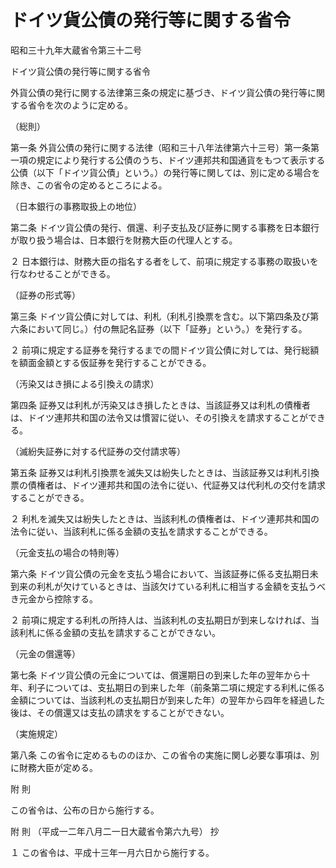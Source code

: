# ドイツ貨公債の発行等に関する省令

昭和三十九年大蔵省令第三十二号

ドイツ貨公債の発行等に関する省令

外貨公債の発行に関する法律第三条の規定に基づき、ドイツ貨公債の発行等に関する省令を次のように定める。

（総則）

第一条 外貨公債の発行に関する法律（昭和三十八年法律第六十三号）第一条第一項の規定により発行する公債のうち、ドイツ連邦共和国通貨をもつて表示する公債（以下「ドイツ貨公債」という。）の発行等に関しては、別に定める場合を除き、この省令の定めるところによる。

（日本銀行の事務取扱上の地位）

第二条 ドイツ貨公債の発行、償還、利子支払及び証券に関する事務を日本銀行が取り扱う場合は、日本銀行を財務大臣の代理人とする。

２ 日本銀行は、財務大臣の指名する者をして、前項に規定する事務の取扱いを行なわせることができる。

（証券の形式等）

第三条 ドイツ貨公債に対しては、利札（利札引換票を含む。以下第四条及び第六条において同じ。）付の無記名証券（以下「証券」という。）を発行する。

２ 前項に規定する証券を発行するまでの間ドイツ貨公債に対しては、発行総額を額面金額とする仮証券を発行することができる。

（汚染又はき損による引換えの請求）

第四条 証券又は利札が汚染又はき損したときは、当該証券又は利札の債権者は、ドイツ連邦共和国の法令又は慣習に従い、その引換えを請求することができる。

（滅紛失証券に対する代証券の交付請求等）

第五条 証券又は利札引換票を滅失又は紛失したときは、当該証券又は利札引換票の債権者は、ドイツ連邦共和国の法令に従い、代証券又は代利札の交付を請求することができる。

２ 利札を滅失又は紛失したときは、当該利札の債権者は、ドイツ連邦共和国の法令に従い、当該利札に係る金額の支払を請求することができる。

（元金支払の場合の特則等）

第六条 ドイツ貨公債の元金を支払う場合において、当該証券に係る支払期日未到来の利札が欠けているときは、当該欠けている利札に相当する金額を支払うべき元金から控除する。

２ 前項に規定する利札の所持人は、当該利札の支払期日が到来しなければ、当該利札に係る金額の支払を請求することができない。

（元金の償還等）

第七条 ドイツ貨公債の元金については、償還期日の到来した年の翌年から十年、利子については、支払期日の到来した年（前条第二項に規定する利札に係る金額については、当該利札の支払期日が到来した年）の翌年から四年を経過した後は、その償還又は支払の請求をすることができない。

（実施規定）

第八条 この省令に定めるもののほか、この省令の実施に関し必要な事項は、別に財務大臣が定める。

附 則

この省令は、公布の日から施行する。

附 則 （平成一二年八月二一日大蔵省令第六九号） 抄

１ この省令は、平成十三年一月六日から施行する。
